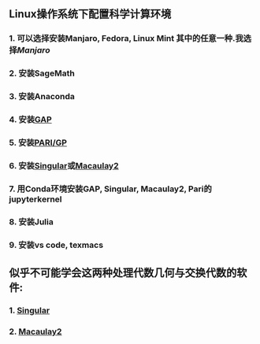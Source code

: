 ## Linux操作系统下配置科学计算环境
### 1. 可以选择安装Manjaro, Fedora, Linux Mint 其中的任意一种.我选择*Manjaro*
### 2. 安装SageMath
### 3. 安装Anaconda
### 4. 安装[GAP](https://www.gap-system.org/)
### 5. 安装[PARI/GP](https://pari.math.u-bordeaux.fr/)
### 6. 安装[Singular](https://www.singular.uni-kl.de/)或[Macaulay2](https://faculty.math.illinois.edu/Macaulay2/)
### 7. 用Conda环境安装GAP, Singular, Macaulay2, Pari的jupyterkernel
### 8. 安装Julia
### 9. 安装vs code, texmacs

## 似乎不可能学会这两种处理代数几何与交换代数的软件:
### 1. [Singular](https://www.singular.uni-kl.de/)

### 2. [Macaulay2](https://faculty.math.illinois.edu/Macaulay2/)
